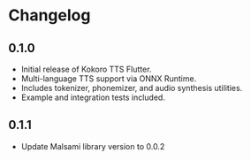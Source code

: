 # Changelog

## 0.1.0
- Initial release of Kokoro TTS Flutter.
- Multi-language TTS support via ONNX Runtime.
- Includes tokenizer, phonemizer, and audio synthesis utilities.
- Example and integration tests included.

## 0.1.1
- Update Malsami library version to 0.0.2
